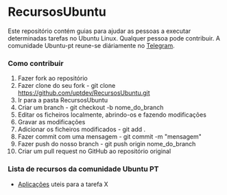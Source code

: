 # RecursosUbuntu

Este repositório contém guias para ajudar as pessoas a executar determinadas tarefas no Ubuntu Linux. Qualquer pessoa pode contribuir. A comunidade Ubuntu-pt reune-se diáriamente no [Telegram](https://t.me/ubuntuptgeral).

### Como contribuir
1. Fazer fork ao repositório
2. Fazer clone do seu fork - git clone https://github.com/uptdev/RecursosUbuntu.git
3. Ir para a pasta RecursosUbuntu
4. Criar um branch - git checkout -b nome_do_branch
5. Editar os ficheiros localmente, abrindo-os e fazendo modificações
6. Gravar as modificações
4. Adicionar os ficheiros modificados - git add .
5. Fazer commit com uma mensagem - git commit -m "mensagem"
6. Fazer push do nosso branch - git push origin nome_do_branch
7. Criar um pull request no GitHub ao repositório original

### Lista de recursos da comunidade Ubuntu PT
- [Aplicações](https://github.com/uptdev/RecursosUbuntu/blob/master/aplicacoes.md) uteis para a tarefa X
